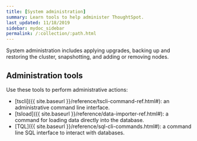 ```yaml
---
title: [System administration]
summary: Learn tools to help administer ThoughtSpot.
last_updated: 11/18/2019
sidebar: mydoc_sidebar
permalink: /:collection/:path.html
---
```

System administration includes applying upgrades, backing up and restoring the cluster, snapshotting, and adding or removing nodes.

## Administration tools

Use these tools to perform administrative actions:

-   [tscli]({{ site.baseurl }}/reference/tscli-command-ref.html#): an administrative command line interface.
-   [tsload]({{ site.baseurl }}/reference/data-importer-ref.html#): a command for loading data directly into the database.
-   [TQL]({{ site.baseurl }}/reference/sql-cli-commands.html#): a command line SQL interface to interact with databases.
